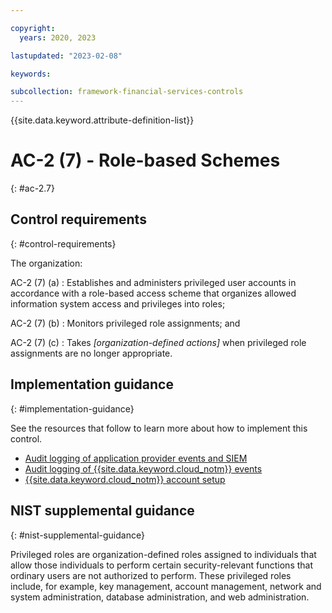 ```yaml
---

copyright:
  years: 2020, 2023

lastupdated: "2023-02-08"

keywords:

subcollection: framework-financial-services-controls
---
```


{{site.data.keyword.attribute-definition-list}}

               
# AC-2 (7) - Role-based Schemes
{: #ac-2.7}

## Control requirements
{: #control-requirements}

The organization:

AC-2 (7) (a)
    : Establishes and administers privileged user accounts in accordance with a role-based access scheme that organizes allowed information system access and privileges into roles;

AC-2 (7) (b)
    : Monitors privileged role assignments; and

AC-2 (7) (c)
    : Takes _[organization-defined actions]_ when privileged role assignments are no longer appropriate.

## Implementation guidance
{: #implementation-guidance}

See the resources that follow to learn more about how to implement this control.

- [Audit logging of application provider events and SIEM](/docs/framework-financial-services?topic=framework-financial-services-shared-logging-audit-provider)
- [Audit logging of {{site.data.keyword.cloud_notm}} events](/docs/framework-financial-services?topic=framework-financial-services-shared-logging-audit)
- [{{site.data.keyword.cloud_notm}} account setup](/docs/framework-financial-services?topic=framework-financial-services-shared-account-setup)

## NIST supplemental guidance
{: #nist-supplemental-guidance}

Privileged roles are organization-defined roles assigned to individuals that allow those individuals to perform certain security-relevant functions that ordinary users are not authorized to perform. These privileged roles include, for example, key management, account management, network and system administration, database administration, and web administration.





